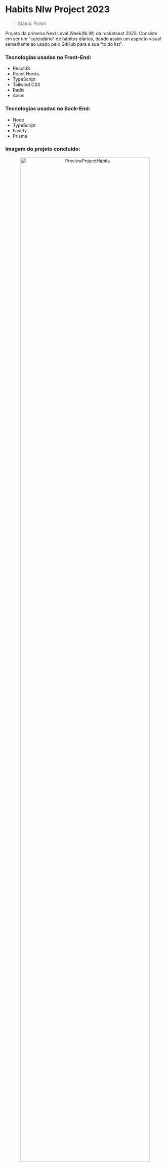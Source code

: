 # Habits Nlw Project 2023
> Status: Finish

Projeto da primeira Next Level Week(NLW) da rocketseat 2023. Consiste em ser um "calendário" de hábitos diários, dando assim um aspecto visual semelhante ao usado pelo GitHub para a sua "to do list".

### Tecnologias usadas no Front-End: 
- ReactJS
- React Hooks
- TypeScript
- Tailwind CSS
- Radix
- Axios

### Tecnologias usadas no Back-End: 
- Node
- TypeScript
- Fastify
- Prisma

### Imagem do projeto concluído: 

<div align="center">
 <img alt="PreviewProjectHabits" height="90%" width="90%" src="https://user-images.githubusercontent.com/52111824/215577415-5d7a8b06-1d6b-41be-8161-430a7404c71f.png">
 <img alt="PreviewProjectCreatingHabit" height="90%" width="90%" src="https://user-images.githubusercontent.com/52111824/215577755-fe044111-cdc1-4a4b-b2f5-c95e81f44884.png">
</div>